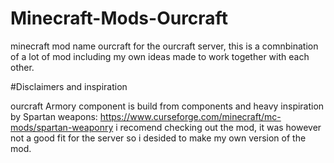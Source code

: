 # Minecraft-Mods-Ourcraft
minecraft mod name ourcraft for the ourcraft server, this is a comnbination of a lot of mod including my own ideas made to work together with each other. 

#Disclaimers and inspiration


ourcraft Armory component is build from components and heavy inspiration by Spartan weapons: https://www.curseforge.com/minecraft/mc-mods/spartan-weaponry
i recomend checking out the mod, it was however not a good fit for the server so i desided to make my own version of the mod. 
